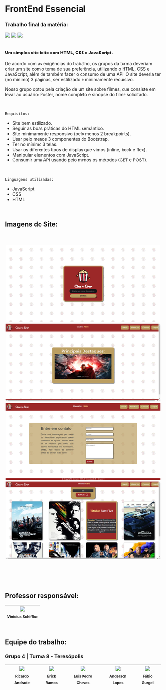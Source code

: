 # FrontEnd Essencial
### Trabalho final da matéria:
<img src="https://img.shields.io/badge/Versão-1.0.1-darkblue"/> <img src="https://img.shields.io/badge/Data%20de%20lançamento:-29_de_Setembro-green">
<img src="https://img.shields.io/badge/Última_Modificação:-30_de_Setembro-red"/>
<br><br>

<h4> Um simples site feito com HTML, CSS e JavaScript.</h4>

<p>De acordo com as exigências do trabalho, os grupos da turma deveriam criar um site com o tema de sua preferência, utilizando o HTML, CSS e JavaScript, além de também fazer o consumo de uma API. O site deveria ter (no mínimo) 3 páginas, ser estilizado e minimamente recursivo.</p>
<p>Nosso grupo optou pela criação de um site sobre filmes, que consiste em levar ao usuário: Poster, nome completo e sinopse do filme solicitado.</p>

<br>

`Requisitos:`

- Site bem estilizado.
- Seguir as boas práticas do HTML semântico.
- Site minimamente responsivo (pelo menos 2 breakpoints).
- Usar pelo menos 3 componentes do Bootstrap.
- Ter no mínimo 3 telas.
- Usar os diferentes tipos de display que vimos (inline, bock e flex).
- Manipular elementos com JavaScript.
- Consumir uma API usando pelo menos os métodos (GET e POST).

<br>

`Linguagens utilizadas:`<br>
- JavaScript
- CSS
- HTML

<br>

<h2>Imagens do Site:<h2>
<br>

<div align="center">
<img src="/imagens/Screenshot_1.png" width="500px" height="250">

<img src="/imagens/Screenshot_4.png" width="500px" height="250">

<img src="/imagens/Screenshot_3.png" width="500px" height="250">

<img src="/imagens/Screenshot_2.png" width="500px" height="250">
 </div>

<br><br>


## Professor responsável:
| [<img src="https://avatars.githubusercontent.com/u/61471521?v=4" width=115><br><sub>Vinicius Schiffler</sub>](https://github.com/viniciusrschiffler) |
 | :---: |

 
<br>

## Equipe do trabalho:
### Grupo 4 | Turma 8 - Teresópolis

| [<img src="https://avatars.githubusercontent.com/u/103470533?v=4" width=115><br><sub>Ricardo Andrade</sub>](https://github.com/ric-cfan) |  [<img src="https://avatars.githubusercontent.com/u/102622495?v=4" width=115><br><sub>Erick Ramos</sub>](https://github.com/ErickNotFound) |  [<img src="https://avatars.githubusercontent.com/u/110869568?v=4" width=115><br><sub>Luís Pedro Chaves</sub>](https://github.com/lpedrochaves) |  [<img src="https://avatars.githubusercontent.com/u/85204109?v=4" width=115><br><sub>Anderson Lopes</sub>](https://github.com/andersonlps) |  [<img src="https://avatars.githubusercontent.com/u/110734237?v=4" width=115><br><sub>Fábio Gurgel</sub>](https://github.com/Fabio-Gurgel) | 
| :---: | :---: | :---: | :---: | :---: |
